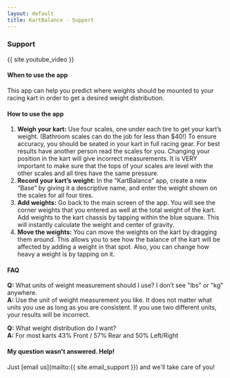 ```yaml
---
layout: default
title: KartBalance - Support
---
```

### Support

{{ site.youtube_video }}

#### When to use the app
This app can help you predict where weights should be mounted to your racing kart in order to get a desired weight distribution.


#### How to use the app
1. **Weigh your kart:** Use four scales, one under each tire to get your kart’s weight. (Bathroom scales can do the job for less than $40!) To ensure accuracy, you should be seated in your kart in full racing gear. For best results have another person read the scales for you. Changing your position in the kart will give incorrect measurements. It is VERY important to make sure that the tops of your scales are level with the other scales and all tires have the same pressure. 
2. **Record your kart’s weight:** In the “KartBalance” app, create a new “Base” by giving it a descriptive name, and enter the weight shown on the scales for all four tires.
3. **Add weights:** Go back to the main screen of the app. You will see the corner weights that you entered as well at the total weight of the kart. Add weights to the kart chassis by tapping within the blue square.  This will instantly calculate the weight and center of gravity.
4. **Move the weights:** You can move the weights on the kart by dragging them around. This allows you to see how the balance of the kart will be affected by adding a weight in that spot. Also, you can change how heavy a weight is by tapping on it. 

 
#### FAQ
**Q:** What units of weight measurement should I use? I don’t see "lbs" or "kg" anywhere.  
**A:** Use the unit of weight measurement you like. It does not matter what units you use as long as you are consistent. If you use two different units, your results will be incorrect.

**Q:** What weight distribution do I want?  
**A:** For most karts 43% Front / 57% Rear and 50% Left/Right


#### My question wasn't answered. Help!
Just [email us](mailto:{{ site.email_support }}) and we'll take care of you!